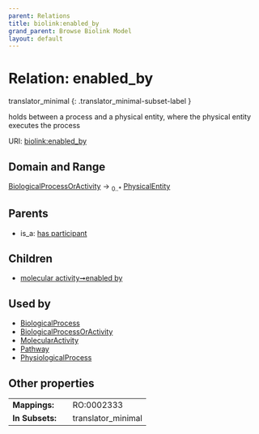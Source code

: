 ```yaml
---
parent: Relations
title: biolink:enabled_by
grand_parent: Browse Biolink Model
layout: default
---
```


# Relation: enabled_by

translator_minimal
{: .translator_minimal-subset-label }


holds between a process and a physical entity, where the physical entity executes the process

URI: [biolink:enabled_by](https://w3id.org/biolink/vocab/enabled_by)

## Domain and Range

[BiologicalProcessOrActivity](BiologicalProcessOrActivity.md) ->  <sub>0..*</sub> [PhysicalEntity](PhysicalEntity.md)

## Parents

 *  is_a: [has participant](has_participant.md)

## Children

 *  [molecular activity➞enabled by](molecular_activity_enabled_by.md)

## Used by

 * [BiologicalProcess](BiologicalProcess.md)
 * [BiologicalProcessOrActivity](BiologicalProcessOrActivity.md)
 * [MolecularActivity](MolecularActivity.md)
 * [Pathway](Pathway.md)
 * [PhysiologicalProcess](PhysiologicalProcess.md)

## Other properties

|  |  |  |
| --- | --- | --- |
| **Mappings:** | | RO:0002333 |
| **In Subsets:** | | translator_minimal |

